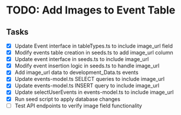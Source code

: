 # TODO: Add Images to Event Table

## Tasks

- [x] Update Event interface in tableTypes.ts to include image_url field
- [x] Modify events table creation in seeds.ts to add image_url column
- [x] Update event interface in seeds.ts to include image_url
- [x] Modify event insertion logic in seeds.ts to handle image_url
- [x] Add image_url data to development_Data.ts events
- [x] Update events-model.ts SELECT queries to include image_url
- [x] Update events-model.ts INSERT query to include image_url
- [x] Update selectUserEvents in events-model.ts to include image_url
- [x] Run seed script to apply database changes
- [ ] Test API endpoints to verify image field functionality
